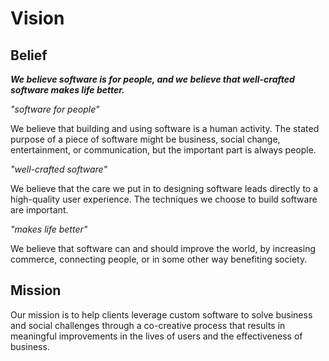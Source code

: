 # Vision

## Belief

_**We believe software is for people, and we believe that well-crafted software makes life better.**_

_"software for people"_

We believe that building and using software is a human activity. The stated purpose of a piece of software might be business, social change, entertainment, or communication, but the important part is always people.

_"well-crafted software"_

We believe that the care we put in to designing software leads directly to a high-quality user experience. The techniques we choose to build software are important.

_"makes life better"_

We believe that software can and should improve the world, by increasing commerce, connecting people, or in some other way benefiting society.

## Mission

Our mission is to help clients leverage custom software to solve business and social challenges through a co-creative process that results in meaningful improvements in the lives of users and the effectiveness of business.
